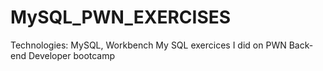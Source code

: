 # MySQL_PWN_EXERCISES

Technologies: MySQL, Workbench
My SQL exercices I did on PWN  Back-end Developer bootcamp
